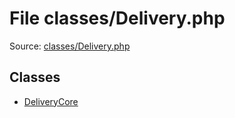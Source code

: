 File classes/Delivery.php
=========

Source: [classes/Delivery.php](https://github.com/PrestaShop/PrestaShop/blob/1.6.1.1/classes/Delivery.php)


Classes
-------

* [DeliveryCore](class.DeliveryCore.md)

